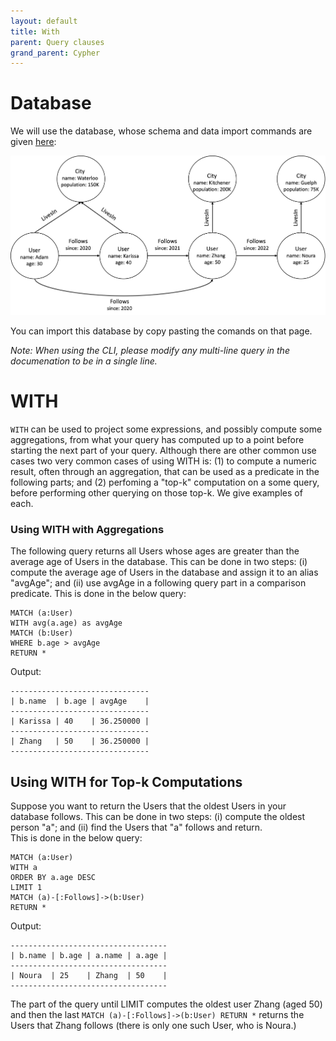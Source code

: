 ```yaml
---
layout: default
title: With
parent: Query clauses
grand_parent: Cypher
---
```


# Database
We will use the database, whose schema and data import commands are given [here](example-database.md):

<img src="running-example.png" width="800">

You can import this database by copy pasting the comands on that page. 

*Note: When using the CLI, please modify any multi-line query in the documenation to be in a single line.*

# WITH

`WITH` can be used to project some expressions, and possibly compute some aggregations, from what your query has computed up 
to a point before starting the next part of your query. Although there are other common use cases
two very common cases of using WITH is: (1) to compute a numeric result, often through an aggregation, 
that can be used as a predicate in the following parts; and (2) perfoming a "top-k" computation on a
some query, before performing other querying on those top-k. We give examples of each.

### Using WITH with Aggregations
The following query returns all Users whose ages are greater than the average age of Users in the database. This
can be done in two steps: (i) compute the average age of Users in the database and assign it to an alias "avgAge"; 
and (ii) use avgAge in a following query part in a comparison predicate. This is done in the below query:
```
MATCH (a:User) 
WITH avg(a.age) as avgAge 
MATCH (b:User) 
WHERE b.age > avgAge 
RETURN *
```
Output:
```
-------------------------------
| b.name  | b.age | avgAge    |
-------------------------------
| Karissa | 40    | 36.250000 |
-------------------------------
| Zhang   | 50    | 36.250000 |
-------------------------------
```

## Using WITH for Top-k Computations
Suppose you want to return the Users that the oldest Users in your database follows. This can be done
in two steps: (i) compute the oldest person "a"; and (ii) find the Users that "a" follows and return.  
This is done in the below query:
```
MATCH (a:User)
WITH a
ORDER BY a.age DESC 
LIMIT 1 
MATCH (a)-[:Follows]->(b:User) 
RETURN * 
```
Output:
```
-----------------------------------
| b.name | b.age | a.name | a.age |
-----------------------------------
| Noura  | 25    | Zhang  | 50    |
-----------------------------------
```
The part of the query until LIMIT computes the oldest user Zhang (aged 50) and then the last `MATCH (a)-[:Follows]->(b:User) RETURN *` returns
the Users that Zhang follows (there is only one such User, who is Noura.) 
